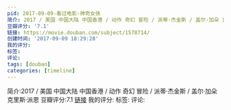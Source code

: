 ```yaml
---
pid: 2017-09-09-看过电影-神奇女侠
简介: 2017 / 美国 中国大陆 中国香港 / 动作 奇幻 冒险 / 派蒂·杰金斯 / 盖尔·加朵 克里斯·派恩
豆瓣评分: '7.1'
链接: https://movie.douban.com/subject/1578714/
创建时间: '2017-09-09 18:29:28'
我的评分:
标签:
评论:
tags: [douban]
categories: [timeline]
---
```

简介:2017 / 美国 中国大陆 中国香港 / 动作 奇幻 冒险 / 派蒂·杰金斯 / 盖尔·加朵 克里斯·派恩
豆瓣评分:7.1
[链接](https://movie.douban.com/subject/1578714/)
我的评分:
标签:
评论:
